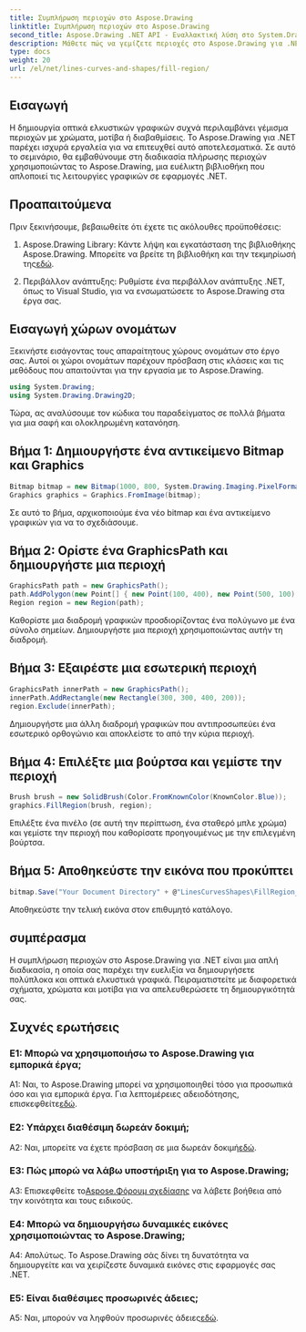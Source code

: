 ```yaml
---
title: Συμπλήρωση περιοχών στο Aspose.Drawing
linktitle: Συμπλήρωση περιοχών στο Aspose.Drawing
second_title: Aspose.Drawing .NET API - Εναλλακτική λύση στο System.Drawing.Common
description: Μάθετε πώς να γεμίζετε περιοχές στο Aspose.Drawing για .NET με αυτόν τον αναλυτικό οδηγό. Βελτιώστε τις δεξιότητές σας στο γραφικό σχεδιασμό χωρίς κόπο.
type: docs
weight: 20
url: /el/net/lines-curves-and-shapes/fill-region/
---
```

## Εισαγωγή

Η δημιουργία οπτικά ελκυστικών γραφικών συχνά περιλαμβάνει γέμισμα περιοχών με χρώματα, μοτίβα ή διαβαθμίσεις. Το Aspose.Drawing για .NET παρέχει ισχυρά εργαλεία για να επιτευχθεί αυτό αποτελεσματικά. Σε αυτό το σεμινάριο, θα εμβαθύνουμε στη διαδικασία πλήρωσης περιοχών χρησιμοποιώντας το Aspose.Drawing, μια ευέλικτη βιβλιοθήκη που απλοποιεί τις λειτουργίες γραφικών σε εφαρμογές .NET.

## Προαπαιτούμενα

Πριν ξεκινήσουμε, βεβαιωθείτε ότι έχετε τις ακόλουθες προϋποθέσεις:

1.  Aspose.Drawing Library: Κάντε λήψη και εγκατάσταση της βιβλιοθήκης Aspose.Drawing. Μπορείτε να βρείτε τη βιβλιοθήκη και την τεκμηρίωσή της[εδώ](https://reference.aspose.com/drawing/net/).

2. Περιβάλλον ανάπτυξης: Ρυθμίστε ένα περιβάλλον ανάπτυξης .NET, όπως το Visual Studio, για να ενσωματώσετε το Aspose.Drawing στα έργα σας.

## Εισαγωγή χώρων ονομάτων

Ξεκινήστε εισάγοντας τους απαραίτητους χώρους ονομάτων στο έργο σας. Αυτοί οι χώροι ονομάτων παρέχουν πρόσβαση στις κλάσεις και τις μεθόδους που απαιτούνται για την εργασία με το Aspose.Drawing.

```csharp
using System.Drawing;
using System.Drawing.Drawing2D;
```


Τώρα, ας αναλύσουμε τον κώδικα του παραδείγματος σε πολλά βήματα για μια σαφή και ολοκληρωμένη κατανόηση.

## Βήμα 1: Δημιουργήστε ένα αντικείμενο Bitmap και Graphics

```csharp
Bitmap bitmap = new Bitmap(1000, 800, System.Drawing.Imaging.PixelFormat.Format32bppPArgb);
Graphics graphics = Graphics.FromImage(bitmap);
```

Σε αυτό το βήμα, αρχικοποιούμε ένα νέο bitmap και ένα αντικείμενο γραφικών για να το σχεδιάσουμε.

## Βήμα 2: Ορίστε ένα GraphicsPath και δημιουργήστε μια περιοχή

```csharp
GraphicsPath path = new GraphicsPath();
path.AddPolygon(new Point[] { new Point(100, 400), new Point(500, 100), new Point(900, 400), new Point(500, 700) });
Region region = new Region(path);
```

Καθορίστε μια διαδρομή γραφικών προσδιορίζοντας ένα πολύγωνο με ένα σύνολο σημείων. Δημιουργήστε μια περιοχή χρησιμοποιώντας αυτήν τη διαδρομή.

## Βήμα 3: Εξαιρέστε μια εσωτερική περιοχή

```csharp
GraphicsPath innerPath = new GraphicsPath();
innerPath.AddRectangle(new Rectangle(300, 300, 400, 200));
region.Exclude(innerPath);
```

Δημιουργήστε μια άλλη διαδρομή γραφικών που αντιπροσωπεύει ένα εσωτερικό ορθογώνιο και αποκλείστε το από την κύρια περιοχή.

## Βήμα 4: Επιλέξτε μια βούρτσα και γεμίστε την περιοχή

```csharp
Brush brush = new SolidBrush(Color.FromKnownColor(KnownColor.Blue));
graphics.FillRegion(brush, region);
```

Επιλέξτε ένα πινέλο (σε αυτή την περίπτωση, ένα σταθερό μπλε χρώμα) και γεμίστε την περιοχή που καθορίσατε προηγουμένως με την επιλεγμένη βούρτσα.

## Βήμα 5: Αποθηκεύστε την εικόνα που προκύπτει

```csharp
bitmap.Save("Your Document Directory" + @"LinesCurvesShapes\FillRegion_out.png");
```

Αποθηκεύστε την τελική εικόνα στον επιθυμητό κατάλογο.

## συμπέρασμα

Η συμπλήρωση περιοχών στο Aspose.Drawing για .NET είναι μια απλή διαδικασία, η οποία σας παρέχει την ευελιξία να δημιουργήσετε πολύπλοκα και οπτικά ελκυστικά γραφικά. Πειραματιστείτε με διαφορετικά σχήματα, χρώματα και μοτίβα για να απελευθερώσετε τη δημιουργικότητά σας.

## Συχνές ερωτήσεις

### Ε1: Μπορώ να χρησιμοποιήσω το Aspose.Drawing για εμπορικά έργα;

 A1: Ναι, το Aspose.Drawing μπορεί να χρησιμοποιηθεί τόσο για προσωπικά όσο και για εμπορικά έργα. Για λεπτομέρειες αδειοδότησης, επισκεφθείτε[εδώ](https://purchase.aspose.com/buy).

### Ε2: Υπάρχει διαθέσιμη δωρεάν δοκιμή;

 A2: Ναι, μπορείτε να έχετε πρόσβαση σε μια δωρεάν δοκιμή[εδώ](https://releases.aspose.com/).

### Ε3: Πώς μπορώ να λάβω υποστήριξη για το Aspose.Drawing;

 A3: Επισκεφθείτε το[Aspose.Φόρουμ σχεδίασης](https://forum.aspose.com/c/diagram/17) να λάβετε βοήθεια από την κοινότητα και τους ειδικούς.

### Ε4: Μπορώ να δημιουργήσω δυναμικές εικόνες χρησιμοποιώντας το Aspose.Drawing;

Α4: Απολύτως. Το Aspose.Drawing σάς δίνει τη δυνατότητα να δημιουργείτε και να χειρίζεστε δυναμικά εικόνες στις εφαρμογές σας .NET.

### Ε5: Είναι διαθέσιμες προσωρινές άδειες;

 A5: Ναι, μπορούν να ληφθούν προσωρινές άδειες[εδώ](https://purchase.aspose.com/temporary-license/).